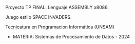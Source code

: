 Proyecto TP FINAL. Lenguaje ASSEMBLY x8086.

Juego estilo SPACE INVADERS.
  
Tecnicatura en Programacion Informática (UNSAM)
- MATERIA: Sistemas de Procesamiento de Datos - 2024
